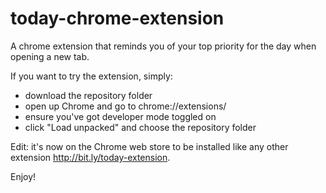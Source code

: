 # today-chrome-extension
A chrome extension that reminds you of your top priority for the day when opening a new tab.

If you want to try the extension, simply:
+ download the repository folder
+ open up Chrome and go to chrome://extensions/
+ ensure you've got developer mode toggled on
+ click "Load unpacked" and choose the repository folder

Edit: it's now on the Chrome web store to be installed like any other extension http://bit.ly/today-extension.

Enjoy!
